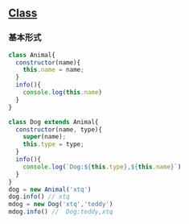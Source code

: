 
## [Class](https://developer.mozilla.org/zh-CN/docs/Web/JavaScript/Reference/Classes)

### 基本形式
  ``` js
  class Animal{
    constructor(name){
      this.name = name; 
    }
    info(){
      console.log(this.name)
    } 
  }

  class Dog extends Animal{
    constructor(name, type){
      super(name);
      this.type = type;
    } 
    info(){
      console.log(`Dog:${this.type},${this.name}`)
    }
  }
  dog = new Animal('xtq')
  dog.info() // xtq
  mdog = new Dog('xtq','teddy')
  mdog.info() //  Dog:teddy,xtq
  ```
